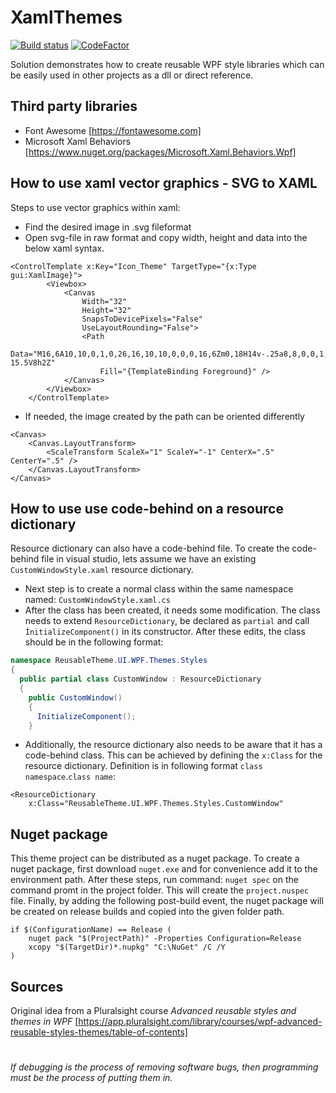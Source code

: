 # XamlThemes
[![Build status](https://ci.appveyor.com/api/projects/status/393mxd1q08wie4ds/branch/master?svg=true)](https://ci.appveyor.com/project/ariksman/xamlthemes/branch/master)
[![CodeFactor](https://www.codefactor.io/repository/github/ariksman/xamlthemes/badge)](https://www.codefactor.io/repository/github/ariksman/xamlthemes)

Solution demonstrates how to create reusable WPF style libraries which can be easily used in other projects as a dll or direct reference.

## Third party libraries

- Font Awesome [https://fontawesome.com]
- Microsoft Xaml Behaviors [https://www.nuget.org/packages/Microsoft.Xaml.Behaviors.Wpf]

## How to use xaml vector graphics - SVG to XAML 

Steps to use vector graphics within xaml:
* Find the desired image in .svg fileformat
* Open svg-file in raw format and copy width, height and data into the below xaml syntax.

```xaml
<ControlTemplate x:Key="Icon_Theme" TargetType="{x:Type gui:XamlImage}">
        <Viewbox>
            <Canvas
                Width="32"
                Height="32"
                SnapsToDevicePixels="False"
                UseLayoutRounding="False">
                <Path
                    Data="M16,6A10,10,0,1,0,26,16,10,10,0,0,0,16,6Zm0,18H14v-.25a8,8,0,0,1,0-15.5V8h2Z"
                    Fill="{TemplateBinding Foreground}" />
            </Canvas>
        </Viewbox>
    </ControlTemplate>
```
* If needed, the image created by the path can be oriented differently

```xaml
<Canvas>
    <Canvas.LayoutTransform>
        <ScaleTransform ScaleX="1" ScaleY="-1" CenterX=".5" CenterY=".5" />
    </Canvas.LayoutTransform>
</Canvas>
```
    
## How to use use code-behind on a resource dictionary
Resource dictionary can also have a code-behind file. To create the code-behind file in visual studio, lets assume we have an existing ```CustomWindowStyle.xaml``` resource dictionary. 
* Next step is to create a normal class within the same namespace named: ```CustomWindowStyle.xaml.cs```
* After the class has been created, it needs some modification. The class needs to extend ```ResourceDictionary```, be declared as ```partial``` and call ```ÌnitializeComponent()``` in its constructor. After these edits, the class should be in the following format:
```csharp
namespace ReusableTheme.UI.WPF.Themes.Styles
{
  public partial class CustomWindow : ResourceDictionary
  {
    public CustomWindow()
    {
      InitializeComponent();
    }
```
* Additionally, the resource dictionary also needs to be aware that it has a code-behind class. This can be achieved by defining the ```x:Class``` for the resource dictionary. Definition is in following format ```class namespace```.```class name```:
```xaml
<ResourceDictionary
    x:Class="ReusableTheme.UI.WPF.Themes.Styles.CustomWindow"
```

## Nuget package
This theme project can be distributed as a nuget package. To create a nuget package, first download ```nuget.exe``` and for convenience add it to the environment path. After these steps, run command: ```nuget spec``` on the command promt in the project folder. This will create the ```project.nuspec``` file. Finally, by adding the following post-build event, the nuget package will be created on release builds and copied into the given folder path.  
```
if $(ConfigurationName) == Release (
    nuget pack "$(ProjectPath)" -Properties Configuration=Release
    xcopy "$(TargetDir)*.nupkg" "C:\NuGet" /C /Y
)
```

## Sources

Original idea from a Pluralsight course _Advanced reusable styles and themes in WPF_ [https://app.pluralsight.com/library/courses/wpf-advanced-reusable-styles-themes/table-of-contents]

#

*If debugging is the process of removing software bugs, then programming must be the process of putting them in.*
